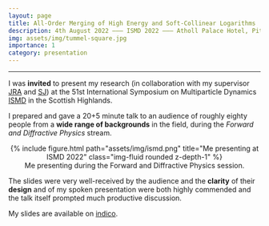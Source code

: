 ```yaml
---
layout: page
title: All-Order Merging of High Energy and Soft-Collinear Logarithms
description: 4th August 2022 ––– ISMD 2022 ––– Atholl Palace Hotel, Pitlochry, Scotland
img: assets/img/tummel-square.jpg
importance: 1
category: presentation
---
```


---

I was **invited** to present my research (in collaboration with my supervisor [JRA](https://www.ippp.dur.ac.uk/profile/andersen) and [SJ](https://www.ippp.dur.ac.uk/profile/sjaskiewicz/)) at the 51st International Symposium on Multiparticle Dynamics [ISMD](https://indico.cern.ch/event/1015549/) in the Scottish Highlands.

I prepared and gave a 20+5 minute talk to an audience of roughly eighty people from a **wide range of backgrounds** in the field, during the *Forward and Diffractive Physics* stream.
<center>
    <div class="row">
        <div class="col-sm mt-3 mt-md-0">
            {% include figure.html path="assets/img/ismd.png" title="Me presenting at ISMD 2022" class="img-fluid rounded z-depth-1" %}
        </div>
    </div>
<div class="caption">
    Me presenting during the Forward and Diffractive Physics session.
</div>
</center>

The slides were very well-received by the audience and the **clarity** of their **design** and of my spoken presentation were both highly commended and the talk itself prompted much productive discussion.

My slides are available on [indico](https://indico.cern.ch/event/1015549/contributions/4903854/attachments/2488546/4275047/ISMD-HEJ-Pythia.pdf).
